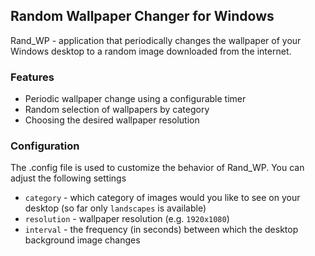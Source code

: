 ## Random Wallpaper Changer for Windows

Rand_WP - application that periodically changes the wallpaper of your Windows desktop to a random image downloaded from the internet.
### Features
* Periodic wallpaper change using a configurable timer
* Random selection of wallpapers by category
* Choosing the desired wallpaper resolution

### Configuration

The .config file is used to customize the behavior of Rand_WP. You can adjust the following settings
* `category` - which category of images would you like to see on your desktop (so far only `landscapes` is available)
* `resolution` - wallpaper resolution (e.g. `1920x1080`)
* `interval` - the frequency (in seconds) between which the desktop background image changes

